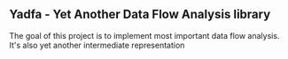 ## Yadfa - Yet Another Data Flow Analysis library

The goal of this project is to implement most important data flow analysis.
It's also yet another intermediate representation

